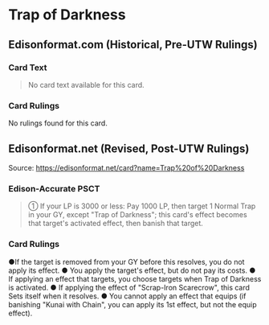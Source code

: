 # Trap of Darkness

## Edisonformat.com (Historical, Pre-UTW Rulings)

### Card Text

> No card text available for this card.

### Card Rulings

No rulings found for this card.

## Edisonformat.net (Revised, Post-UTW Rulings)

Source: https://edisonformat.net/card?name=Trap%20of%20Darkness

### Edison-Accurate PSCT

> ① If your LP is 3000 or less: Pay 1000 LP, then target 1 Normal Trap in your GY, except "Trap of Darkness"; this card's effect becomes that target's activated effect, then banish that target.

### Card Rulings

●If the target is removed from your GY before this resolves, you do not apply its effect.
● You apply the target's effect, but do not pay its costs.
● If applying an effect that targets, you choose targets when Trap of Darkness is activated.
● If applying the effect of "Scrap-Iron Scarecrow", this card Sets itself when it resolves.
● You cannot apply an effect that equips (if banishing "Kunai with Chain", you can apply its 1st effect, but not the equip effect).
            